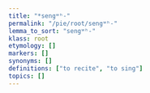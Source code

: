 ```yaml
---
title: "*sengʷʰ-"
permalink: "/pie/root/sengʷʰ-"
lemma_to_sort: "sengʷʰ-"
klass: root
etymology: []
markers: []
synonyms: []
definitions: ["to recite", "to sing"]
topics: []
---
```

